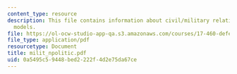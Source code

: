 ```yaml
---
content_type: resource
description: This file contains information about civil/military relations and it's
  models.
file: https://ol-ocw-studio-app-qa.s3.amazonaws.com/courses/17-460-defense-politics-spring-2006/0a5495c59448bed2222f4d2e75da67ce_milit_npolitic.pdf
file_type: application/pdf
resourcetype: Document
title: milit_npolitic.pdf
uid: 0a5495c5-9448-bed2-222f-4d2e75da67ce
---
```

